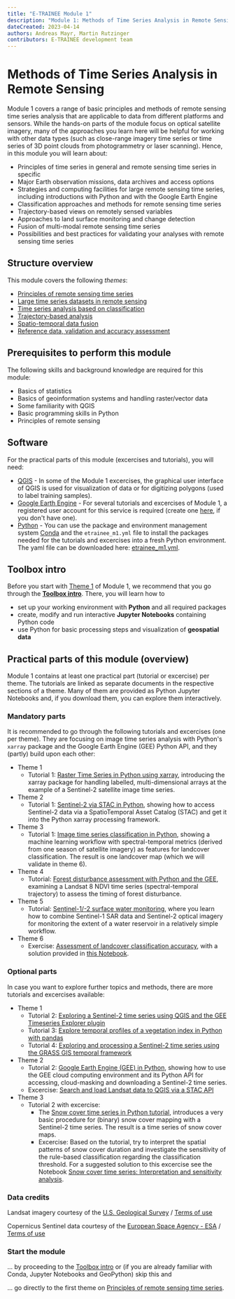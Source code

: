 ```yaml
---
title: "E-TRAINEE Module 1"
description: "Module 1: Methods of Time Series Analysis in Remote Sensing"
dateCreated: 2023-04-14
authors: Andreas Mayr, Martin Rutzinger
contributors: E-TRAINEE development team
---
```


# Methods of Time Series Analysis in Remote Sensing

Module 1 covers a range of basic principles and methods of remote sensing time series analysis that are applicable to data from different platforms and sensors. While the hands-on parts of the module focus on optical satellite imagery, many of the approaches you learn here will be helpful for working with other data types (such as close-range imagery time series or time series of 3D point clouds from photogrammetry or laser scanning). Hence, in this module you will learn about:

* Principles of time series in general and remote sensing time series in specific
* Major Earth observation missions, data archives and access options
* Strategies and computing facilities for large remote sensing time series, including introductions with Python and with the Google Earth Engine
* Classification approaches and methods for remote sensing time series
* Trajectory-based views on remotely sensed variables
* Approaches to land surface monitoring and change detection
* Fusion of multi-modal remote sensing time series
* Possibilities and best practices for validating your analyses with remote sensing time series

## Structure overview

This module covers the following *themes*:

* [Principles of remote sensing time series](01_principles_of_remote_sensing_time_series/01_principles_of_remote_sensing_time_series.md)
* [Large time series datasets in remote sensing](02_large_time_series_datasets_in_remote_sensing/02_large_time_series_datasets_in_remote_sensing.md)
* [Time series analysis based on classification](03_time_series_analysis_based_on_classification/03_time_series_analysis_based_on_classification.md)
* [Trajectory-based analysis](04_trajectory-based_analysis/04_trajectory_based_analysis.md)
* [Spatio-temporal data fusion](05_spatio_temporal_data_fusion/05_spatio-temporal_data_fusion.md)
* [Reference data, validation and accuracy assessment](06_reference_data_validation_accuracy_assessment/06_reference_data_validation_accuracy_assessment.md)


## Prerequisites to perform this module

The following skills and background knowledge are required for this module:

* Basics of statistics
* Basics of geoinformation systems and handling raster/vector data
* Some familiarity with QGIS
* Basic programming skills in Python
* Principles of remote sensing


## Software

For the practical parts of this module (excercises and tutorials), you will need:

* [QGIS](../software/software_qgis.md) - In some of the Module 1 excercises, the graphical user interface of QGIS is used for visualization of data or for digitizing polygons (used to label training samples).
* [Google Earth Engine](https://earthengine.google.com/) - For several tutorials and excercises of Module 1, a registered user account for this service is required (create one [here](https://earthengine.google.com/signup/), if you don't have one).
* [Python](../software/software_python.md) - You can use the package and environment management system [Conda](https://docs.conda.io/en/latest/) and the `etrainee_m1.yml` file to install the packages needed for the tutorials and excercises into a fresh Python environment. The yaml file can be downloaded here: <a href=../assets/python_envs/etrainee_m1.yml download>etrainee_m1.yml</a>.


## Toolbox intro

Before you start with [Theme 1](./01_principles_of_remote_sensing_time_series/01_principles_of_remote_sensing_time_series.md) of Module 1, we recommend that you go through the **[Toolbox intro](./toolbox_intro/ETRAINEE_intro_overview.md)**. There, you will learn how to

* set up your working environment with **Python** and all required packages
* create, modify and run interactive **Jupyter Notebooks** containing Python code
* use Python for basic processing steps and visualization of **geospatial data**


## Practical parts of this module (overview)

Module 1 contains at least one practical part (tutorial or excercise) per theme. The tutorials are linked as separate documents in the respective sections of a theme. Many of them are provided as Python Jupyter Notebooks and, if you download them, you can explore them interactively.

### Mandatory parts

It is recommended to go through the following tutorials and excercises (one per theme). They are focusing on image time series analysis with Python's `xarray` package and the Google Earth Engine (GEE) Python API, and they (partly) build upon each other:

* Theme 1
    * Tutorial 1: [Raster Time Series in Python using xarray](./01_principles_of_remote_sensing_time_series/T1_S2_xarray.ipynb), introducing the xarray package for handling labelled, multi-dimensional arrays at the example of a Sentinel-2 satellite image time series.
* Theme 2
    * Tutorial 1: [Sentinel-2 via STAC in Python](./02_large_time_series_datasets_in_remote_sensing/T2_Sentinel_STAC_v03.ipynb), showing how to access Sentinel-2 data via a SpatioTemporal Asset Catalog (STAC) and get it into the Python xarray processing framework.
* Theme 3
    * Tutorial 1: [Image time series classification in Python](./03_time_series_analysis_based_on_classification/T3_S2_landcover_classification.ipynb), showing a machine learning workflow with spectral-temporal metrics (derived from one season of satellite imagery) as features for landcover classification. The result is one landcover map (which we will validate in theme 6).
* Theme 4
    * Tutorial: [Forest disturbance assessment with Python and the GEE](./04_trajectory-based_analysis/T4_GEE_NDVI_time_series_points.ipynb), examining a Landsat 8 NDVI time series (spectral-temporal trajectory) to assess the timing of forest disturbance.
* Theme 5
    * Tutorial: [Sentinel-1/-2 surface water monitoring](./05_spatio_temporal_data_fusion/T5_water_surface_data_fusion.ipynb), where you learn how to combine Sentinel-1 SAR data and Sentinel-2 optical imagery for monitoring the extent of a water reservoir in a relatively simple workflow.
* Theme 6
    * Exercise: [Assessment of landcover classification accuracy](./06_reference_data_validation_accuracy_assessment/06_reference_data_validation_accuracy_assessment.md#exercise-assessment-of-landcover-classification-accuracy), with a solution provided in [this Notebook](./06_reference_data_validation_accuracy_assessment/T6_S2_landcover_classification_accuracy_solution.ipynb).

### Optional parts

In case you want to explore further topics and methods, there are more tutorials and excercises available:

* Theme 1
    * Tutorial 2: [Exploring a Sentinel-2 time series using QGIS and the GEE Timeseries Explorer plugin](./01_principles_of_remote_sensing_time_series/T1_QGIS_GEE_TS_Explorer.md)
    * Tutorial 3: [Explore temporal profiles of a vegetation index in Python with pandas](./01_principles_of_remote_sensing_time_series/T1_spectral-temporal_profiles.md)
    * Tutorial 4: [Exploring and processing a Sentinel-2 time series using the GRASS GIS temporal framework](./01_principles_of_remote_sensing_time_series/T1_GRASS_raster_time_series.md)
* Theme 2
    * Tutorial 2: [Google Earth Engine (GEE) in Python](./02_large_time_series_datasets_in_remote_sensing/T2_GEE_s2cloudless_v03_export_time_series.ipynb), showing how to use the GEE cloud computing environment and its Python API for accessing, cloud-masking and downloading a Sentinel-2 time series.
    * Excercise: [Search and load Landsat data to QGIS via a STAC API](./02_large_time_series_datasets_in_remote_sensing/02_large_time_series_datasets_in_remote_sensing.md#excercise)
* Theme 3
    * Tutorial 2 with excercise:
        * The [Snow cover time series in Python tutorial](./03_time_series_analysis_based_on_classification/T3_S2_snow_classification.ipynb), introduces a very basic procedure for (binary) snow cover mapping with a Sentinel-2 time series. The result is a time series of snow cover maps.
        * Excercise: Based on the tutorial, try to interpret the spatial patterns of snow cover duration and investigate the sensitivity of the rule-based classification regarding the classification threshold. For a suggested solution to this excercise see the Notebook [Snow cover time series: Interpretation and sensitivity analysis](./03_time_series_analysis_based_on_classification/T3_S2_snow_classification__excercise.ipynb).


### Data credits

Landsat imagery courtesy of the [U.S. Geological Survey](https://www.usgs.gov/) / [Terms of use](https://www.usgs.gov/information-policies-and-instructions/copyrights-and-credits)

Copernicus Sentinel data courtesy of the [European Space Agency - ESA](https://www.esa.int/) / [Terms of use](https://scihub.copernicus.eu/twiki/do/view/SciHubWebPortal/TermsConditions)


### Start the module

... by proceeding to the [Toolbox intro](./toolbox_intro/ETRAINEE_intro_overview.md) or (if you are already familiar with Conda, Jupyter Notebooks and GeoPython) skip this and

... go directly to the first theme on [Principles of remote sensing time series](01_principles_of_remote_sensing_time_series/01_principles_of_remote_sensing_time_series.md).